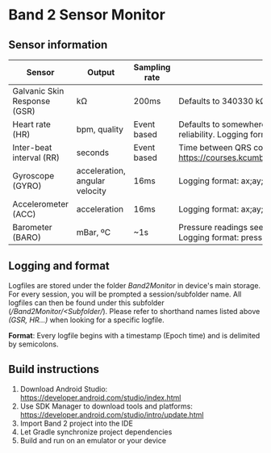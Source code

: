 # Band 2 Sensor Monitor

## Sensor information

| Sensor                       | Output                         | Sampling rate | Additional information                                                                                                               |
|------------------------------|--------------------------------|---------------|--------------------------------------------------------------------------------------------------------------------------------------|
| Galvanic Skin Response (GSR) | kΩ                             | 200ms         | Defaults to 340330 kΩ                                                                                                                |
| Heart rate (HR)              | bpm, quality                   | Event based   | Defaults to somewhere around 75. Quality (0 or 1) signifies reading reliability. Logging format: hr;quality                          |
| Inter-beat interval (RR)     | seconds                        | Event based   | Time between QRS complexes, can be used to calculate heart rate.<br>https://courses.kcumb.edu/physio/ecg%20primer/normecgcalcs.htm   |
| Gyroscope (GYRO)             | acceleration, angular velocity | 16ms          | Logging format: ax;ay;az;vx;vy;vz                                                                                                    |
| Accelerometer (ACC)          | acceleration                   | 16ms          | Logging format: ax;ay;az                                                                                                             |
| Barometer (BARO)             | mBar, ºC                       | ~1s           | Pressure readings seem to jump quite a bit.<br>Logging format: pressure;temperature                                                  |

## Logging and format

Logfiles are stored under the folder *Band2Monitor* in device's main storage. For every session, you will be prompted a session/subfolder name. All logfiles can then be found under this subfolder (*/Band2Monitor/<Subfolder/*). Please refer to shorthand names listed above *(GSR, HR...)* when looking for a specific logfile.

**Format**: Every logfile begins with a timestamp (Epoch time) and is delimited by semicolons. 

## Build instructions

1. Download Android Studio: https://developer.android.com/studio/index.html
2. Use SDK Manager to download tools and platforms: https://developer.android.com/studio/intro/update.html
3. Import Band 2 project into the IDE
4. Let Gradle synchronize project dependencies
5. Build and run on an emulator or your device
